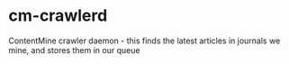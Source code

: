 cm-crawlerd
===========

ContentMine crawler daemon - this finds the latest articles in journals we mine, and stores them in our queue
